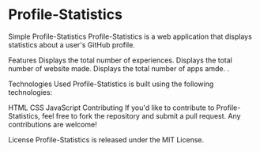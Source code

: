 # Profile-Statistics

Simple Profile-Statistics
Profile-Statistics is a web application that displays statistics about a user's GitHub profile.

Features
Displays the total number of experiences.
Displays the total number of website made.
Displays the total number of apps amde.
.

Technologies Used
Profile-Statistics is built using the following technologies:

HTML
CSS
JavaScript
Contributing
If you'd like to contribute to Profile-Statistics, feel free to fork the repository and submit a pull request. Any contributions are welcome!

License
Profile-Statistics is released under the MIT License.
